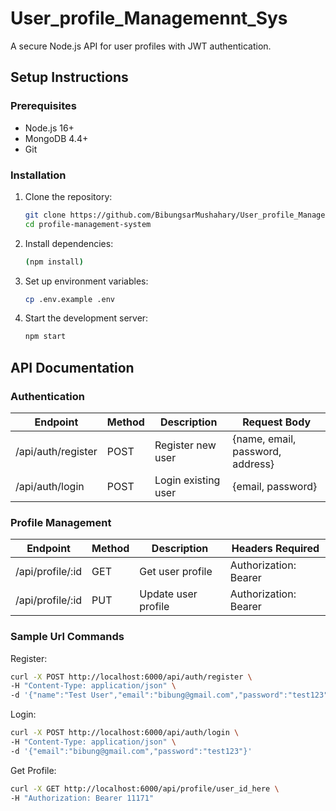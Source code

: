 # User_profile_Managemennt_Sys

A secure Node.js API for user profiles with JWT authentication.

## Setup Instructions

### Prerequisites
- Node.js 16+
- MongoDB 4.4+
- Git

### Installation
1. Clone the repository:
   ```bash
   git clone https://github.com/BibungsarMushahary/User_profile_Managemennt_Sys.git
   cd profile-management-system
   
2. Install dependencies:
   ```bash
   (npm install)
   
4. Set up environment variables:
   ```bash
   cp .env.example .env
   
6. Start the development server:
   ```bash
   npm start
   
## API Documentation

### Authentication

|  Endpoint	   |      Method	   |   Description	    |     Request Body |
| --- | --- | --- | --- |
/api/auth/register	|    POST	     |   Register new user	     |     {name, email, password, address}
/api/auth/login     |    POST	     |   Login existing user	   |     {email, password}

### Profile Management

| Endpoint	       |    Method	   |     Description	      |        Headers Required|
| --- | --- | --- | --- | 
|/api/profile/:id	 |    GET	  |        Get user profile 	   |       Authorization: Bearer <token>|
|/api/profile/:id	  |   PUT	 |         Update user profile	 |       Authorization: Bearer <token>|


### Sample Url Commands

Register:
```bash 
curl -X POST http://localhost:6000/api/auth/register \
-H "Content-Type: application/json" \
-d '{"name":"Test User","email":"bibung@gmail.com","password":"test123","address":"Assam"}'
```
Login:
```bash
curl -X POST http://localhost:6000/api/auth/login \
-H "Content-Type: application/json" \
-d '{"email":"bibung@gmail.com","password":"test123"}'
```
Get Profile:
```bash
curl -X GET http://localhost:6000/api/profile/user_id_here \
-H "Authorization: Bearer 11171"

```
   
